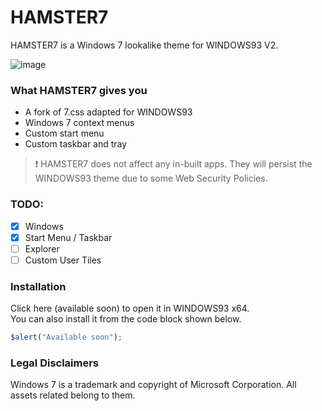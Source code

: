 # HAMSTER7

HAMSTER7 is a Windows 7 lookalike theme for WINDOWS93 V2.

![image](https://github.com/user-attachments/assets/71b7664b-fba0-4d30-a684-ee915ef49ac9)

### What HAMSTER7 gives you

- A fork of 7.css adapted for WINDOWS93
- Windows 7 context menus
- Custom start menu
- Custom taskbar and tray

> :exclamation: HAMSTER7 does not affect any in-built apps. They will persist the WINDOWS93 theme due to some Web Security Policies.

### TODO:

- [x] Windows
- [x] Start Menu / Taskbar
- [ ] Explorer
- [ ] Custom User Tiles

### Installation

Click here (available soon) to open it in WINDOWS93 x64.<br>
You can also install it from the code block shown below.
```js
$alert("Available soon");
```

### Legal Disclaimers

Windows 7 is a trademark and copyright of Microsoft Corporation. All assets related belong to them.
